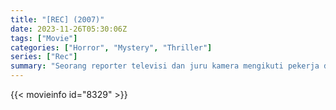 ```yaml
---
title: "[REC] (2007)"
date: 2023-11-26T05:30:06Z
tags: ["Movie"]
categories: ["Horror", "Mystery", "Thriller"]
series: ["Rec"]
summary: "Seorang reporter televisi dan juru kamera mengikuti pekerja darurat ke dalam gedung apartemen yang gelap dan dengan cepat terkunci di dalam dengan sesuatu yang menakutkan."
---
```


<mux-player stream-type="on-demand"
src="https://kp3d-my.sharepoint.com/personal/ryoo_kp3d_onmicrosoft_com/_layouts/15/download.aspx?share=EfgH8GF1nU9CuuJNb-M5y5YBgGI_GJutqZDoysZN09Ktgw" prefer-playback="mse" controls>

</mux-player>


{{< movieinfo id="8329" >}}

<script src="https://cdn.jsdelivr.net/npm/@mux/mux-player"></script>

 <script type="application/ld+json ">
{
"@context": "https://schema.org/",
"@type": "VideoObject",
"name": "[REC] (2007)",
"contentUrl": "https://stream.mux.com/gq1Jnrn0155vzLnB4OeYsoT74aeNuH02ztdvOEhgGqL3U.m3u8",
"thumbnailUrl": "https://www.themoviedb.org/t/p/original/rZuez6kinAM74wQzYer6bfDuEJ0.jpg?width=314&fit_mode=preserve&time=25",
"uploadDate": "2023-11-26T05:30:06Z",
}

</script>